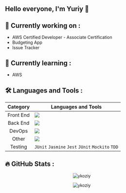 ## Hello everyone, I'm Yuriy 👋

## :construction: Currently working on :

- AWS Certified Developer - Associate Certification
- Budgeting App
- Issue Tracker

## :apple: Currently learning :

- AWS



## :hammer_and_wrench: Languages and Tools :

| Category | Languages and Tools |
|:--------:|---------------------|
| Front End | <img src="https://skillicons.dev/icons?i=html,css,sass,js,ts,angular,react"/> |
| Back End | <img src="https://skillicons.dev/icons?i=java,spring,postgres,hibernate,mongodb"/> |
| DevOps | <img src="https://skillicons.dev/icons?i=docker,aws,git"/> |
| Other | <img src="https://skillicons.dev/icons?i=nodejs,webpack,maven,py"/> |
| Testing | `JUnit`  `Jasmine`  `Jest`  `JUnit`  `Mockito`  `TDD` |

## :fire: GitHub Stats : 

<p align="center"><img src="https://github-readme-stats.vercel.app/api?username=ykoziy&show_icons=true&theme=merko" alt="ykoziy" /></p>
<p align="center"><img src="https://github-readme-stats.vercel.app/api/top-langs/?username=anuraghazra&layout=compact&theme=merko" alt="ykoziy" /></p>

<!--
**ykoziy/ykoziy** is a ✨ _special_ ✨ repository because its `README.md` (this file) appears on your GitHub profile.

Here are some ideas to get you started:

- 🔭 I’m currently working on ...
- 🌱 I’m currently learning ...
- 👯 I’m looking to collaborate on ...
- 🤔 I’m looking for help with ...
- 💬 Ask me about ...
- 📫 How to reach me: ...
- 😄 Pronouns: ...
- ⚡ Fun fact: ...
-->
